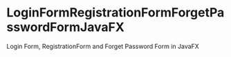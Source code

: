# LoginFormRegistrationFormForgetPasswordFormJavaFX
 Login Form, RegistrationForm and Forget Password Form in JavaFX
